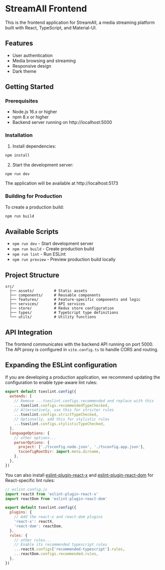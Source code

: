 # StreamAll Frontend

This is the frontend application for StreamAll, a media streaming platform built with React, TypeScript, and Material-UI.

## Features

- User authentication
- Media browsing and streaming
- Responsive design
- Dark theme

## Getting Started

### Prerequisites

- Node.js 16.x or higher
- npm 8.x or higher
- Backend server running on http://localhost:5000

### Installation

1. Install dependencies:
```bash
npm install
```

2. Start the development server:
```bash
npm run dev
```

The application will be available at http://localhost:5173

### Building for Production

To create a production build:
```bash
npm run build
```

## Available Scripts

- `npm run dev` - Start development server
- `npm run build` - Create production build
- `npm run lint` - Run ESLint
- `npm run preview` - Preview production build locally

## Project Structure

```
src/
  ├── assets/         # Static assets
  ├── components/     # Reusable components
  ├── features/       # Feature-specific components and logic
  ├── services/       # API services
  ├── store/          # Redux store configuration
  ├── types/          # TypeScript type definitions
  └── utils/          # Utility functions
```

## API Integration

The frontend communicates with the backend API running on port 5000. The API proxy is configured in `vite.config.ts` to handle CORS and routing.

## Expanding the ESLint configuration

If you are developing a production application, we recommend updating the configuration to enable type-aware lint rules:

```js
export default tseslint.config({
  extends: [
    // Remove ...tseslint.configs.recommended and replace with this
    ...tseslint.configs.recommendedTypeChecked,
    // Alternatively, use this for stricter rules
    ...tseslint.configs.strictTypeChecked,
    // Optionally, add this for stylistic rules
    ...tseslint.configs.stylisticTypeChecked,
  ],
  languageOptions: {
    // other options...
    parserOptions: {
      project: ['./tsconfig.node.json', './tsconfig.app.json'],
      tsconfigRootDir: import.meta.dirname,
    },
  },
})
```

You can also install [eslint-plugin-react-x](https://github.com/Rel1cx/eslint-react/tree/main/packages/plugins/eslint-plugin-react-x) and [eslint-plugin-react-dom](https://github.com/Rel1cx/eslint-react/tree/main/packages/plugins/eslint-plugin-react-dom) for React-specific lint rules:

```js
// eslint.config.js
import reactX from 'eslint-plugin-react-x'
import reactDom from 'eslint-plugin-react-dom'

export default tseslint.config({
  plugins: {
    // Add the react-x and react-dom plugins
    'react-x': reactX,
    'react-dom': reactDom,
  },
  rules: {
    // other rules...
    // Enable its recommended typescript rules
    ...reactX.configs['recommended-typescript'].rules,
    ...reactDom.configs.recommended.rules,
  },
})
```
